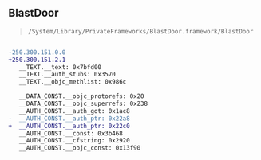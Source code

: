 ## BlastDoor

> `/System/Library/PrivateFrameworks/BlastDoor.framework/BlastDoor`

```diff

-250.300.151.0.0
+250.300.151.2.1
   __TEXT.__text: 0x7bfd00
   __TEXT.__auth_stubs: 0x3570
   __TEXT.__objc_methlist: 0x986c

   __DATA_CONST.__objc_protorefs: 0x20
   __DATA_CONST.__objc_superrefs: 0x238
   __AUTH_CONST.__auth_got: 0x1ac8
-  __AUTH_CONST.__auth_ptr: 0x22a8
+  __AUTH_CONST.__auth_ptr: 0x22c0
   __AUTH_CONST.__const: 0x3b468
   __AUTH_CONST.__cfstring: 0x2920
   __AUTH_CONST.__objc_const: 0x13f90

```
